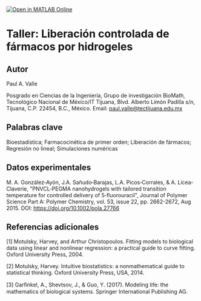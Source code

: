 [![Open in MATLAB Online](https://www.mathworks.com/images/responsive/global/open-in-matlab-online.svg)](https://matlab.mathworks.com/open/github/v1?repo=DrPaulValle/Bioestadistica-para-el-ajuste-de-datos-experimentales)

# Taller: Liberación controlada de fármacos por hidrogeles

## Autor
Paul A. Valle

Posgrado en Ciencias de la Ingeniería, Grupo de investigación BioMath, Tecnológico Nacional de México/IT Tijuana, Blvd. Alberto Limón Padilla s/n, Tijuana, C.P. 22454, B.C., México. Email: paul.valle@tectijuana.edu.mx

## Palabras clave
Bioestadística; Farmacocinética de primer orden; Liberación de fármacos; Regresión no lineal; Simulaciones numéricas

## Datos experimentales
M. A. González‐Ayón, J.A. Sañudo‐Barajas, L.A. Picos‐Corrales, & A. Licea‐Claverie, "PNVCL‐PEGMA nanohydrogels with tailored transition temperature for controlled delivery of 5‐fluorouracil", Journal of Polymer Science Part A: Polymer Chemistry, vol. 53, issue 22, pp. 2662-2672, Aug 2015. DOI: https://doi.org/10.1002/pola.27766

## Referencias adicionales
[1] Motulsky, Harvey, and Arthur Christopoulos. Fitting models to biological data using linear and nonlinear regression: a practical guide to curve fitting. Oxford University Press, 2004.

[2] Motulsky, Harvey. Intuitive biostatistics: a nonmathematical guide to statistical thinking. Oxford University Press, USA, 2014.

[3] Garﬁnkel, A., Shevtsov, J., & Guo, Y. (2017). Modeling life: the mathematics of biological systems. Springer International Publishing AG.

